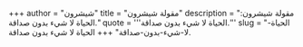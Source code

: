 +++
author = "شيشرون"
title = "مقولة شيشرون"
description = "مقولة شيشرون: الحياة لا شيء بدون صداقة."
quote = '''الحياة لا شيء بدون صداقة.'''
slug = "الحياة-لا-شيء-بدون-صداقة"
+++
الحياة لا شيء بدون صداقة.
